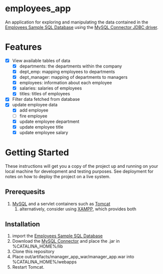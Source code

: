 # employees_app
An application for exploring and manipulating the data contained in the [Employees Sample SQL Database](https://dev.mysql.com/doc/employee/en) using the [MySQL Connector JDBC driver](https://dev.mysql.com/downloads/connector/j/5.1.html). 

# Features
- [x] View available tables of data
    - [x] departments: the departments within the company
    - [x] dept_emp: mapping employees to departments
    - [x] dept_manager: mapping of departments to managers
    - [x] employees: information about each employee
    - [x] salaries: salaries of employees
    - [x] titles: titles of employees
- [x] Filter data fetched from database
- [x] update employee data
    - [x] add employee
    - [ ] fire employee        
    - [x] update employee department 
    - [x] update employee title 
    - [x] update employee salary 
    
# Getting Started
These instructions will get you a copy of the project up and running on your local machine for development and testing purposes. See deployment for notes on how to deploy the project on a live system.

## Prerequesits
1. [MySQL](https://www.mysql.com/downloads/) and a servlet containers such as [Tomcat](https://tomcat.apache.org/download-70.cgi)
    1. alternatively, consider using [XAMPP](https://www.apachefriends.org/index.html), which provides both
    
## Installation
1. import the [Employees Sample SQL Database](https://dev.mysql.com/doc/employee/en)
2. Download the [MySQL Connector](https://www.mysql.com/products/connector/) and place the .jar in %CATALINA_HOME%/lib
3. Clone this repository
4. Place out/artifacts/manager_app_war/manager_app.war into %CATALINA_HOME%/webapps
5. Restart Tomcat. 
